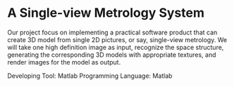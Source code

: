# A Single-view Metrology System

Our project focus on implementing a practical software product that can create 3D model from single 2D pictures, or say, single-view metrology. We will take one high definition image as input, recognize the space structure, generating the corresponding 3D models with appropriate textures, and render images for the model as output.

Developing Tool: Matlab
Programming Language: Matlab
